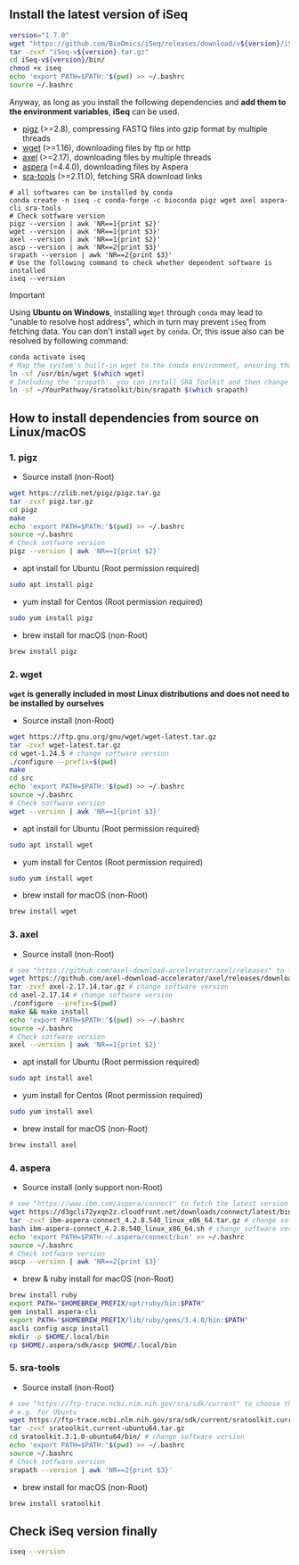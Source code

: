 ## Install the latest version of iSeq

```bash
version="1.7.0"
wget "https://github.com/BioOmics/iSeq/releases/download/v${version}/iSeq-v${version}.tar.gz"
tar -zvxf "iSeq-v${version}.tar.gz"
cd iSeq-v${version}/bin/
chmod +x iseq
echo 'export PATH=$PATH:'$(pwd) >> ~/.bashrc
source ~/.bashrc
```

Anyway, as long as you install the following dependencies and **add them to the environment variables**, **iSeq** can be used.

- [pigz](https://github.com/madler/pigz) (>=2.8), compressing FASTQ files into gzip format by multiple threads
- [wget](https://www.gnu.org/software/wget/) (>=1.16), downloading files by ftp or http
- [axel](https://github.com/axel-download-accelerator/axel) (>=2.17), downloading files by multiple threads
- [aspera](https://github.com/IBM/aspera-cli) (=4.4.0), downloading files by Aspera
- [sra-tools](https://github.com/ncbi/sra-tools) (>=2.11.0), fetching SRA download links

```{bash}
# all softwares can be installed by conda
conda create -n iseq -c conda-forge -c bioconda pigz wget axel aspera-cli sra-tools
# Check sotfware version
pigz --version | awk 'NR==1{print $2}'
wget --version | awk 'NR==1{print $3}'
axel --version | awk 'NR==1{print $2}'
ascp --version | awk 'NR==2{print $3}'
srapath --version | awk 'NR==2{print $3}'
# Use the following command to check whether dependent software is installed
iseq --version
```

> [!IMPORTANT]
> Using **Ubuntu on Windows**, installing `Wget` through `conda` may lead to "unable to resolve host address", which in turn may prevent `iSeq` from fetching data. You can don't install `wget` by `conda`. Or, this issue also can be resolved by following command:
> ```bash
> conda activate iseq
> # Map the system's built-in wget to the conda environment, ensuring that wget is properly installed.
> ln -sf /usr/bin/wget $(which wget)
> # Including the 'srapath'. you can install SRA Toolkit and then change the path below to your own.
> ln -sf ~/YourPathway/sratoolkit/bin/srapath $(which srapath)

## How to install dependencies from source on Linux/macOS

### 1. pigz

- Source install (non-Root)

```bash
wget https://zlib.net/pigz/pigz.tar.gz
tar -zvxf pigz.tar.gz
cd pigz
make
echo 'export PATH=$PATH:'$(pwd) >> ~/.bashrc
source ~/.bashrc
# Check sotfware version
pigz --version | awk 'NR==1{print $2}'
```

- apt install for Ubuntu (Root permission required)

```bash
sudo apt install pigz
```

- yum install for Centos (Root permission required)

```bash
sudo yum install pigz
```

- brew install for macOS (non-Root)

```bash
brew install pigz
```

### 2. wget

**`wget` is generally included in most Linux distributions and does not need to be installed by ourselves**

- Source install (non-Root)

```bash
wget https://ftp.gnu.org/gnu/wget/wget-latest.tar.gz
tar -zvxf wget-latest.tar.gz
cd wget-1.24.5 # change software version
./configure --prefix=$(pwd)
make
cd src
echo 'export PATH=$PATH:'$(pwd) >> ~/.bashrc
source ~/.bashrc
# Check sotfware version
wget --version | awk 'NR==1{print $3}'
```

- apt install for Ubuntu (Root permission required)

```bash
sudo apt install wget
```

- yum install for Centos (Root permission required)

```bash
sudo yum install wget
```

- brew install for macOS (non-Root)

```bash
brew install wget
```

### 3. axel

- Source install (non-Root)

```bash
# see "https://github.com/axel-download-accelerator/axel/releases" to fetch the latest version of axel
wget https://github.com/axel-download-accelerator/axel/releases/download/v2.17.14/axel-2.17.14.tar.gz
tar -zvxf axel-2.17.14.tar.gz # change software version
cd axel-2.17.14 # change software version
./configure --prefix=$(pwd)
make && make install
echo 'export PATH=$PATH:'$(pwd) >> ~/.bashrc
source ~/.bashrc
# Check sotfware version
axel --version | awk 'NR==1{print $2}'
```

- apt install for Ubuntu (Root permission required)

```bash
sudo apt install axel
```

- yum install for Centos (Root permission required)

```bash
sudo yum install axel
```

- brew install for macOS (non-Root)

```bash
brew install axel
```

### 4. aspera

- Source install (only support non-Root)

```bash
# see "https://www.ibm.com/aspera/connect" to fetch the latest version of aspera
wget https://d3gcli72yxqn2z.cloudfront.net/downloads/connect/latest/bin/ibm-aspera-connect_4.2.8.540_linux_x86_64.tar.gz
tar -zvxf ibm-aspera-connect_4.2.8.540_linux_x86_64.tar.gz # change software version
bash ibm-aspera-connect_4.2.8.540_linux_x86_64.sh # change software version
echo 'export PATH=$PATH:~/.aspera/connect/bin' >> ~/.bashrc
source ~/.bashrc
# Check sotfware version
ascp --version | awk 'NR==2{print $3}'
```

- brew & ruby install for macOS (non-Root)

```bash
brew install ruby
export PATH="$HOMEBREW_PREFIX/opt/ruby/bin:$PATH"
gem install aspera-cli
export PATH="$HOMEBREW_PREFIX/lib/ruby/gems/3.4.0/bin:$PATH"
ascli config ascp install
mkdir -p $HOME/.local/bin
cp $HOME/.aspera/sdk/ascp $HOME/.local/bin
```

### 5. sra-tools

- Source install (non-Root)

```bash
# see "https://ftp-trace.ncbi.nlm.nih.gov/sra/sdk/current" to choose the appropriate platform
# e.g. for Ubuntu
wget https://ftp-trace.ncbi.nlm.nih.gov/sra/sdk/current/sratoolkit.current-ubuntu64.tar.gz
tar -zvxf sratoolkit.current-ubuntu64.tar.gz
cd sratoolkit.3.1.0-ubuntu64/bin/ # change software version
echo 'export PATH=$PATH:'$(pwd) >> ~/.bashrc
source ~/.bashrc
# Check sotfware version
srapath --version | awk 'NR==2{print $3}'
```

- brew install for macOS (non-Root)

```bash
brew install sratoolkit
```

## Check iSeq version finally

```bash
iseq --version
```
